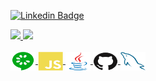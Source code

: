 [![Linkedin Badge](https://img.shields.io/badge/-LinkedIn-blue?style=flat&logo=Linkedin&logoColor=white&link=https://www.linkedin.com/in/newton-cesar-0468171b7/)](https://www.linkedin.com/in/matheus-barcelos-552b2828/)

 <div>
  <a href="https://github.com/matheusshaka">
  <img height="180em" src="https://github-readme-stats.vercel.app/api?username=matheusshaka&show_icons=true&theme=gotham"/>
  <img height="180em" src="https://github-readme-stats.vercel.app/api/top-langs/?username=matheusshaka&layout=compact&theme=gotham"/>
<div>

<div style="display: inline_block"><br>
  <img align="center" alt="New-Jv" height="30" width="40" src="https://raw.githubusercontent.com/devicons/devicon/master/icons/cucumber/cucumber-plain.svg">
  <img align="center" alt="New-Jv" height="30" width="40" src="https://raw.githubusercontent.com/devicons/devicon/master/icons/javascript/javascript-plain.svg">
  <img align="center" alt="New-Jv" height="30" width="40" src="https://raw.githubusercontent.com/devicons/devicon/master/icons/java/java-original.svg">
  <img align="center" alt="New-Gh" height="30" width="40" src="https://raw.githubusercontent.com/devicons/devicon/master/icons/github/github-original.svg">
 <img align="center" alt="New-Jv" height="30" width="40" src="https://raw.githubusercontent.com/devicons/devicon/master/icons/mysql/mysql-original.svg">
</div>

